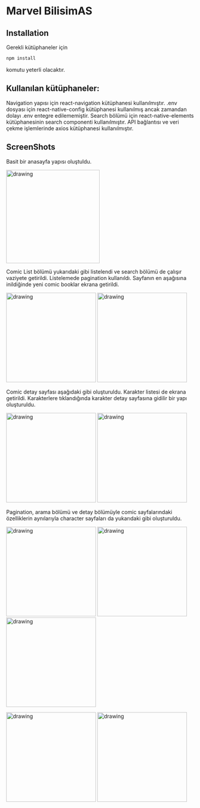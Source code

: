 # Marvel BilisimAS

## Installation
Gerekli kütüphaneler için 
```bash
npm install
```
komutu yeterli olacaktır.

## Kullanılan kütüphaneler:

Navigation yapısı için react-navigation kütüphanesi kullanılmıştır.
.env dosyası için react-native-config kütüphanesi kullanılmış ancak zamandan dolayı .env entegre edilememiştir.
Search bölümü için react-native-elements kütüphanesinin search componenti kullanılmıştır.
API bağlantısı ve veri çekme işlemlerinde axios kütüphanesi kullanılmıştır.

## ScreenShots

Basit bir anasayfa yapısı oluştuldu.
<p float="left">
<img src="https://github.com/muratcanyusufoglu/comicGuide/blob/main/assets/screenShots/Simulator%20Screen%20Shot%20-%20iPhone%2013%20-%202023-04-08%20at%2005.05.05.png" alt="drawing" style="width:250px;"/>
</p>


Comic List bölümü yukarıdaki gibi listelendi ve search bölümü de çalışır vaziyete getirildi. Listelemede pagination kullanıldı. 
Sayfanın en aşağısına inildiğinde yeni comic booklar ekrana getirildi.
<p float="left">
<img src="https://github.com/muratcanyusufoglu/comicGuide/blob/main/assets/screenShots/Simulator%20Screen%20Shot%20-%20iPhone%2013%20-%202023-04-08%20at%2005.05.21.png" alt="drawing" style="width:240px;"/>
<img src="https://github.com/muratcanyusufoglu/comicGuide/blob/main/assets/screenShots/Simulator%20Screen%20Shot%20-%20iPhone%2013%20-%202023-04-08%20at%2005.05.34.png" alt="drawing" style="width:240px;"/>
</p>

Comic detay sayfası aşağıdaki gibi oluşturuldu. Karakter listesi de ekrana getirildi. Karakterlere tıklandığında karakter detay sayfasına gidilir bir yapı oluşturuldu.
<p float="left">
<img src="https://github.com/muratcanyusufoglu/comicGuide/blob/main/assets/screenShots/Simulator%20Screen%20Shot%20-%20iPhone%2013%20-%202023-04-08%20at%2005.06.03.png" alt="drawing" style="width:240px;"/>
<img src="https://github.com/muratcanyusufoglu/comicGuide/blob/main/assets/screenShots/simulator_screenshot_F41A766F-4F73-41EF-BEC1-B9084B74F445.png" alt="drawing" style="width:240px;"/>
</p>

Pagination, arama bölümü ve detay bölümüyle comic sayfalarındaki özelliklerin aynılarıyla character sayfaları da yukarıdaki gibi oluşturuldu.
<p float="left">
<img src="https://github.com/muratcanyusufoglu/comicGuide/blob/main/assets/screenShots/Simulator%20Screen%20Shot%20-%20iPhone%2013%20-%202023-04-08%20at%2005.36.40.png.png" alt="drawing" style="width:240px;"/>
<img src="https://github.com/muratcanyusufoglu/comicGuide/blob/main/assets/screenShots/simulator_screenshot_51252F1E-FED1-4081-94F0-131941E790CA.png" alt="drawing" style="width:240px;"/>
<img src="https://github.com/muratcanyusufoglu/comicGuide/blob/main/assets/screenShots/simulator_screenshot_3D503FCE-F434-4F22-B661-F95C68E0D5FB.png" alt="drawing" style="width:240px;"/>
</p>
<p float="left">
<img src="https://github.com/muratcanyusufoglu/comicGuide/blob/main/assets/screenShots/simulator_screenshot_7920A722-C2BC-427D-A8D3-F5DB26F15A10.png" alt="drawing" style="width:240px;"/>
<img src="https://github.com/muratcanyusufoglu/comicGuide/blob/main/assets/screenShots/simulator_screenshot_6B444AC0-CB8F-4962-9371-FDB9907F88A7.png" alt="drawing" style="width:240px;"/>
</p>



